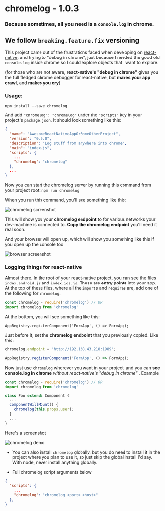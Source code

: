 # chromelog - 1.0.3
### Because sometimes, all you need is a `console.log` in chrome.

## We follow `breaking.feature.fix` versioning

This project came out of the frustrations faced when developing on [react-native](https://facebook.github.io/react-native/), and trying to "debug in chrome", just because I needed the good old `console.log` inside chrome so I could explore objects that I want to explore.

(for those who are not aware, __react-native's "debug in chrome"__ gives you the full fledged chrome debugger for react-native, but __makes your app crawl__, and __makes you cry__)

### Usage:
`npm install --save chromelog`

And add `"chromelog": "chromelog"` under the `"scripts"` key in your project's `package.json`. It should look something like this:

```json
{
  "name": "AwesomeReactNativeAppOrSomeOtherProject",
  "version": "0.9.0",
  "description": "Log stuff from anywhere into chrome",
  "main": "index.js",
  "scripts": {
    ...
    "chromelog": "chromelog"
  },
  ...
}
```

Now you can start the chromelog server by running this command from your project root: `npm run chromelog`

When you run this command, you'll see something like this:

![chromelog screenshot](http://i.imgur.com/yguXOjf.png)

This will show you your __chromelog endpoint__ to for various networks your dev-machine is connected to. __Copy the chromelog endpoint__ you'll need it real soon.

And your browser will open up, which will show you something like this if you open up the console too

![browser screenshot](http://i.imgur.com/TITA2gN.png)

### Logging things for react-native

Almost there. In the root of your react-native project, you can see the files `index.android.js` and `index.ios.js`. These are __entry points__ into your app. At the top of these files, where all the `import`s and `require`s are, add one of the following for `chromelog`.

```js
const chromelog = require('chromelog') // OR
import chromelog from 'chromelog'
```

At the bottom, you will see something like this:

`AppRegistry.registerComponent('FormApp', () => FormApp);`

Just before it, set the __chromelog endpoint__ that you previously copied. Like this:

```js
chromelog.endpoint = 'http://192.168.43.218:1989';

AppRegistry.registerComponent('FormApp', () => FormApp);
```

Now just use `chromelog` wherever you want in your project, and you can __see console.log in chrome__ *without react-native's "debug in chrome"* . Example

```js
const chromelog = require('chromelog') // OR
import chromelog from 'chromelog'

class Foo extends Component {
  ...
  componentWillMount() {
    chromelog(this.props.user);
  }
  ...
}
```

Here's a screenshot

![chromelog demo](http://i.imgur.com/RY8i4En.png)

* You can also install `chromelog` globally, but you do need to install it in the project where you plan to use it, so just skip the global install I'd say. With node, never install anything globally.

* Full chromelog script arguments below
```json
{
  "scripts": {
    ...
    "chromelog": "chromelog <port> <host>"
  },
}
```
